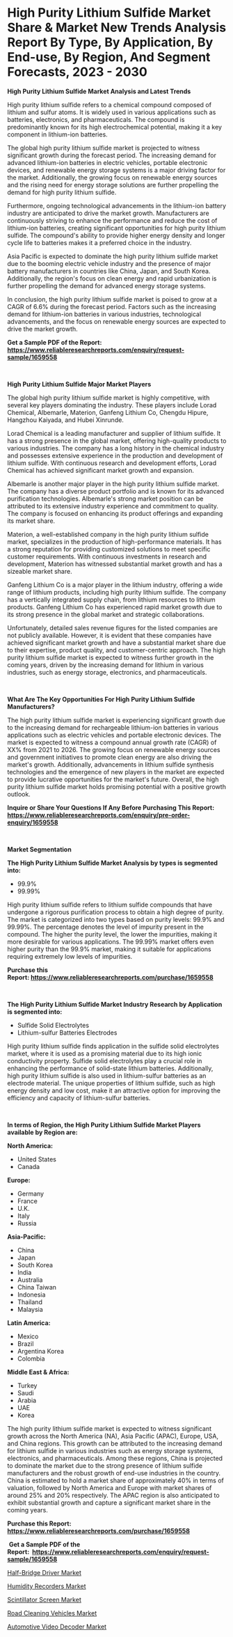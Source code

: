 <p><h1>High Purity Lithium Sulfide Market Share & Market New Trends Analysis Report By Type, By Application, By End-use, By Region, And Segment Forecasts, 2023 - 2030</h1></p><p><strong>High Purity Lithium Sulfide Market Analysis and Latest Trends</strong></p>
<p><p>High purity lithium sulfide refers to a chemical compound composed of lithium and sulfur atoms. It is widely used in various applications such as batteries, electronics, and pharmaceuticals. The compound is predominantly known for its high electrochemical potential, making it a key component in lithium-ion batteries.</p><p>The global high purity lithium sulfide market is projected to witness significant growth during the forecast period. The increasing demand for advanced lithium-ion batteries in electric vehicles, portable electronic devices, and renewable energy storage systems is a major driving factor for the market. Additionally, the growing focus on renewable energy sources and the rising need for energy storage solutions are further propelling the demand for high purity lithium sulfide.</p><p>Furthermore, ongoing technological advancements in the lithium-ion battery industry are anticipated to drive the market growth. Manufacturers are continuously striving to enhance the performance and reduce the cost of lithium-ion batteries, creating significant opportunities for high purity lithium sulfide. The compound's ability to provide higher energy density and longer cycle life to batteries makes it a preferred choice in the industry.</p><p>Asia Pacific is expected to dominate the high purity lithium sulfide market due to the booming electric vehicle industry and the presence of major battery manufacturers in countries like China, Japan, and South Korea. Additionally, the region's focus on clean energy and rapid urbanization is further propelling the demand for advanced energy storage systems.</p><p>In conclusion, the high purity lithium sulfide market is poised to grow at a CAGR of 6.6% during the forecast period. Factors such as the increasing demand for lithium-ion batteries in various industries, technological advancements, and the focus on renewable energy sources are expected to drive the market growth.</p></p>
<p><strong>Get a Sample PDF of the Report:&nbsp; <a href="https://www.reliableresearchreports.com/enquiry/request-sample/1659558">https://www.reliableresearchreports.com/enquiry/request-sample/1659558</a></strong></p>
<p>&nbsp;</p>
<p><strong>High Purity Lithium Sulfide Major Market Players</strong></p>
<p><p>The global high purity lithium sulfide market is highly competitive, with several key players dominating the industry. These players include Lorad Chemical, Albemarle, Materion, Ganfeng Lithium Co, Chengdu Hipure, Hangzhou Kaiyada, and Hubei Xinrunde.</p><p>Lorad Chemical is a leading manufacturer and supplier of lithium sulfide. It has a strong presence in the global market, offering high-quality products to various industries. The company has a long history in the chemical industry and possesses extensive experience in the production and development of lithium sulfide. With continuous research and development efforts, Lorad Chemical has achieved significant market growth and expansion.</p><p>Albemarle is another major player in the high purity lithium sulfide market. The company has a diverse product portfolio and is known for its advanced purification technologies. Albemarle's strong market position can be attributed to its extensive industry experience and commitment to quality. The company is focused on enhancing its product offerings and expanding its market share.</p><p>Materion, a well-established company in the high purity lithium sulfide market, specializes in the production of high-performance materials. It has a strong reputation for providing customized solutions to meet specific customer requirements. With continuous investments in research and development, Materion has witnessed substantial market growth and has a sizeable market share.</p><p>Ganfeng Lithium Co is a major player in the lithium industry, offering a wide range of lithium products, including high purity lithium sulfide. The company has a vertically integrated supply chain, from lithium resources to lithium products. Ganfeng Lithium Co has experienced rapid market growth due to its strong presence in the global market and strategic collaborations.</p><p>Unfortunately, detailed sales revenue figures for the listed companies are not publicly available. However, it is evident that these companies have achieved significant market growth and have a substantial market share due to their expertise, product quality, and customer-centric approach. The high purity lithium sulfide market is expected to witness further growth in the coming years, driven by the increasing demand for lithium in various industries, such as energy storage, electronics, and pharmaceuticals.</p></p>
<p>&nbsp;</p>
<p><strong>What Are The Key Opportunities For High Purity Lithium Sulfide Manufacturers?</strong></p>
<p><p>The high purity lithium sulfide market is experiencing significant growth due to the increasing demand for rechargeable lithium-ion batteries in various applications such as electric vehicles and portable electronic devices. The market is expected to witness a compound annual growth rate (CAGR) of XX% from 2021 to 2026. The growing focus on renewable energy sources and government initiatives to promote clean energy are also driving the market's growth. Additionally, advancements in lithium sulfide synthesis technologies and the emergence of new players in the market are expected to provide lucrative opportunities for the market's future. Overall, the high purity lithium sulfide market holds promising potential with a positive growth outlook.</p></p>
<p><strong>Inquire or Share Your Questions If Any Before Purchasing This Report: <a href="https://www.reliableresearchreports.com/enquiry/pre-order-enquiry/1659558">https://www.reliableresearchreports.com/enquiry/pre-order-enquiry/1659558</a></strong></p>
<p>&nbsp;</p>
<p><strong>Market Segmentation</strong></p>
<p><strong>The High Purity Lithium Sulfide Market Analysis by types is segmented into:</strong></p>
<p><ul><li>99.9%</li><li>99.99%</li></ul></p>
<p><p>High purity lithium sulfide refers to lithium sulfide compounds that have undergone a rigorous purification process to obtain a high degree of purity. The market is categorized into two types based on purity levels: 99.9% and 99.99%. The percentage denotes the level of impurity present in the compound. The higher the purity level, the lower the impurities, making it more desirable for various applications. The 99.99% market offers even higher purity than the 99.9% market, making it suitable for applications requiring extremely low levels of impurities.</p></p>
<p><strong>Purchase this Report:&nbsp;<a href="https://www.reliableresearchreports.com/purchase/1659558">https://www.reliableresearchreports.com/purchase/1659558</a></strong></p>
<p>&nbsp;</p>
<p><strong>The High Purity Lithium Sulfide Market Industry Research by Application is segmented into:</strong></p>
<p><ul><li>Sulfide Solid Electrolytes</li><li>Lithium-sulfur Batteries Electrodes</li></ul></p>
<p><p>High purity lithium sulfide finds application in the sulfide solid electrolytes market, where it is used as a promising material due to its high ionic conductivity property. Sulfide solid electrolytes play a crucial role in enhancing the performance of solid-state lithium batteries. Additionally, high purity lithium sulfide is also used in lithium-sulfur batteries as an electrode material. The unique properties of lithium sulfide, such as high energy density and low cost, make it an attractive option for improving the efficiency and capacity of lithium-sulfur batteries.</p></p>
<p>&nbsp;</p>
<p><strong>In terms of Region, the High Purity Lithium Sulfide Market Players available by Region are:</strong></p>
<p>
    <p> <strong> North America: </strong>
        <ul>
            <li>United States</li>
            <li>Canada</li>
        </ul>
        </p> 
    <p> <strong> Europe: </strong>
        <ul>
            <li>Germany</li>
            <li>France</li>
            <li>U.K.</li>
            <li>Italy</li>
            <li>Russia</li>
        </ul>
        </p> 
    <p> <strong> Asia-Pacific: </strong>
        <ul>
            <li>China</li>
            <li>Japan</li>
            <li>South Korea</li>
            <li>India</li>
            <li>Australia</li>
            <li>China Taiwan</li>
            <li>Indonesia</li>
            <li>Thailand</li>
            <li>Malaysia</li>
        </ul>
        </p> 
    <p> <strong> Latin America: </strong>
        <ul>
            <li>Mexico</li>
            <li>Brazil</li>
            <li>Argentina Korea</li>
            <li>Colombia</li>
        </ul>
        </p> 
    <p> <strong> Middle East & Africa: </strong>
        <ul>
            <li>Turkey</li>
            <li>Saudi</li>
            <li>Arabia</li>
            <li>UAE</li>
            <li>Korea</li>
        </ul>
    </p>
    </p>
<p><p>The high purity lithium sulfide market is expected to witness significant growth across the North America (NA), Asia Pacific (APAC), Europe, USA, and China regions. This growth can be attributed to the increasing demand for lithium sulfide in various industries such as energy storage systems, electronics, and pharmaceuticals. Among these regions, China is projected to dominate the market due to the strong presence of lithium sulfide manufacturers and the robust growth of end-use industries in the country. China is estimated to hold a market share of approximately 40% in terms of valuation, followed by North America and Europe with market shares of around 25% and 20% respectively. The APAC region is also anticipated to exhibit substantial growth and capture a significant market share in the coming years.</p></p>
<p><strong>Purchase this Report: <a href="https://www.reliableresearchreports.com/purchase/1659558">https://www.reliableresearchreports.com/purchase/1659558</a></strong></p>
<p>&nbsp;<strong>Get a Sample PDF of the Report:&nbsp;&nbsp;<a href="https://www.reliableresearchreports.com/enquiry/request-sample/1659558">https://www.reliableresearchreports.com/enquiry/request-sample/1659558</a></strong></p>
<p><strong></strong></p>
<p><p><a href="https://www.linkedin.com/pulse/half-bridge-driver-market-size-share-global-analysis-report/">Half-Bridge Driver Market</a></p><p><a href="https://medium.com/@albanaduro2018/humidity-recorders-market-size-growth-forecast-2023-2030-4b15ffbee0eb">Humidity Recorders Market</a></p><p><a href="https://www.linkedin.com/pulse/scintillator-screen-market-size-share-amp-trends-analysis/">Scintillator Screen Market</a></p><p><a href="https://medium.com/@ransomjohns101/road-cleaning-vehicles-market-size-growth-forecast-2023-2030-0aa16e5f2686">Road Cleaning Vehicles Market</a></p><p><a href="https://www.linkedin.com/pulse/decoding-automotive-video-decoder-market-deep-dive-latest/">Automotive Video Decoder Market</a></p></p>